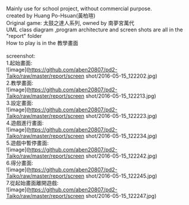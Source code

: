 Mainly use for school project, without commercial purpose.<br>
created by Huang Po-Hsuan(黃柏瑄)<br>
Original game: 太鼓之達人系列, owned by 南夢宮萬代<br>
UML class diagram ,program architecture and screen shots are all in the "report" folder<br>
How to play is in the 教學畫面<br>
<br>
screenshot:<br>
1.起始畫面:<br>
![image](https://github.com/aben20807/pd2-Taiko/raw/master/report/screen shot/2016-05-15_122202.jpg)
<br>
2.教學畫面:<br>
![image](https://github.com/aben20807/pd2-Taiko/raw/master/report/screen shot/2016-05-15_122213.jpg)
<br>
3.設定畫面:<br>
![image](https://github.com/aben20807/pd2-Taiko/raw/master/report/screen shot/2016-05-15_122223.jpg)
<br>
4.遊戲進行畫面:<br>
![image](https://github.com/aben20807/pd2-Taiko/raw/master/report/screen shot/2016-05-15_122234.jpg)
<br>
5.遊戲中暫停畫面:<br>
![image](https://github.com/aben20807/pd2-Taiko/raw/master/report/screen shot/2016-05-15_122242.jpg)
<br>
6.得分畫面:<br>
![image](https://github.com/aben20807/pd2-Taiko/raw/master/report/screen shot/2016-05-15_122245.jpg)
<br>
7.從起始畫面離開遊戲:<br>
![image](https://github.com/aben20807/pd2-Taiko/raw/master/report/screen shot/2016-05-15_122247.jpg)
<br>
